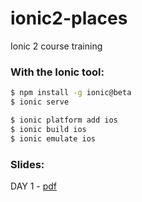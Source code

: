 # ionic2-places

Ionic 2 course training

### With the Ionic tool:

```bash
$ npm install -g ionic@beta
$ ionic serve
```

```bash
$ ionic platform add ios
$ ionic build ios
$ ionic emulate ios
```

### Slides:

DAY 1 - [pdf](slides/ionic-day-1.pdf)
